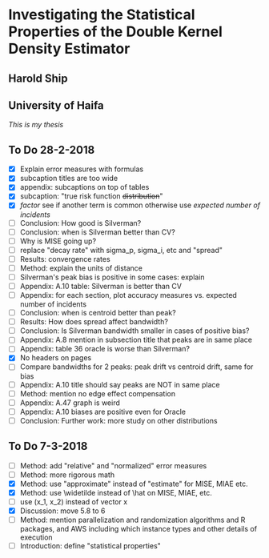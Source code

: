 # Investigating the Statistical Properties of the Double Kernel Density Estimator
## Harold Ship
## University of Haifa

*This is my thesis*



## To Do 28-2-2018

 - [x] Explain error measures with formulas
 - [x] subcaption titles are too wide
 - [x] appendix: subcaptions on top of tables
 - [x] subcaption: "true risk function <del>distribution</del>"
 - [x] *factor* see if another term is common otherwise use *expected number of incidents*
 - [ ] Conclusion: How good is Silverman?
 - [ ] Conclusion: when is Silverman better than CV?
 - [ ] Why is MISE going up?
 - [ ] replace "decay rate" with sigma_p, sigma_i, etc and "spread"
 - [ ] Results: convergence rates
 - [ ] Method: explain the units of distance
 - [ ] Silverman's peak bias is positive in some cases: explain
 - [ ] Appendix: A.10 table: Silverman is better than CV
 - [ ] Appendix: for each section, plot accuracy measures vs. expected number of incidents
 - [ ] Conclusion: when is centroid better than peak?
 - [ ] Results: How does spread affect bandwidth?
 - [ ] Conclusion: Is Silverman bandwidth smaller in cases of positive bias?
 - [ ] Appendix: A.8 mention in subsection title that peaks are in same place
 - [ ] Appendix: table 36 oracle is worse than Silverman?
 - [x] No headers on pages
 - [ ] Compare bandwidths for 2 peaks: peak drift vs centroid drift, same for bias
 - [ ] Appendix: A.10 title should say peaks are NOT in same place
 - [ ] Method: mention no edge effect compensation
 - [ ] Appendix: A.47 graph is weird
 - [ ] Appendix: A.10 biases are positive even for Oracle
 - [ ] Conclusion: Further work: more study on other distributions

## To Do 7-3-2018
 - [ ] Method: add "relative" and "normalized" error measures
 - [ ] Method: more rigorous math
 - [x] Method: use "approximate" instead of "estimate" for MISE, MIAE etc.
 - [x] Method: use \widetilde instead of \hat on MISE, MIAE, etc.
 - [ ] use (x_1, x_2) instead of vector x
 - [x] Discussion: move 5.8 to 6
 - [ ] Method: mention parallelization and randomization algorithms and R packages, and AWS including which instance types and other details of execution
 - [ ] Introduction: define "statistical properties"